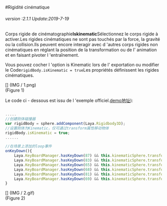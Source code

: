 #Rigidité cinématique

###### *version :2.1.1   Update:2019-7-19*

Corps rigide de cinématographie**Iskinematic**Sélectionnez le corps rigide à activer.Les rigides cinématiques ne sont pas touchés par la force, la gravité ou la collision.Ils peuvent encore interagir avec d 'autres corps rigides non cinématiques en réglant la position de la transformation ou de l' animation et en faisant pivoter l 'entraînement.

Vous pouvez cocher l 'option is Kinematic lors de l' exportation ou modifier le Code`rigidBody.isKinematic = true`Les propriétés définissent les rigides cinématiques.

[] (IMG / 1.png) <br > (Figure 1)

Le code ci - dessous est issu de l 'exemple officiel.[demo地址](https://layaair.ldc.layabox.com/demo2/?language=ch&category=3d&group=Physics3D&name=PhysicsWorld_Kinematic)):


```typescript

.....
//创建刚体碰撞器
var rigidBody = sphere.addComponent(Laya.Rigidbody3D);
//设置刚体为Kinematic，仅可通过transform属性移动物体
rigidBody.isKinematic = true;
......

//在场景上添加的loop事件
onKeyDown(){
    Laya.KeyBoardManager.hasKeyDown(87) && this.kinematicSphere.transform.translate(new Laya.Vector3(0, 0, -0.2));//W
    Laya.KeyBoardManager.hasKeyDown(83) && this.kinematicSphere.transform.translate(new Laya.Vector3(0, 0, 0.2));//S
    Laya.KeyBoardManager.hasKeyDown(65) && this.kinematicSphere.transform.translate(new Laya.Vector3(-0.2, 0, 0));//A
    Laya.KeyBoardManager.hasKeyDown(68) && this.kinematicSphere.transform.translate(new Laya.Vector3(0.2, 0, 0));//D
    Laya.KeyBoardManager.hasKeyDown(81) && this.kinematicSphere.transform.translate(new Laya.Vector3(0, 0.2, 0));//Q
    Laya.KeyBoardManager.hasKeyDown(69) && this.kinematicSphere.transform.translate(new Laya.Vector3(0, -0.2, 0));//E
}
```


[] (IMG / 2.gif) <br > (Figure 2)

